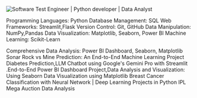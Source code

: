 ![Software Test Engineer | Python developer | Data Analyst ](https://github.com/PurushottamMNagarkar/PurushottamMNagarkar/blob/main/Grey%20Clean%20CV%20Resume%20Photo.png)

Programming Languages:
Python
Database Management:
SQL
Web Frameworks:
Streamlit,Flask
Version Control: Git, GitHub
Data Manipulation: 
NumPy,Pandas
Data Visualization: 
Matplotlib,
Seaborn, Power BI
Machine Learning: 
Scikit-Learn


Comprehensive Data Analysis: Power BI Dashboard, Seaborn,
Matplotlib
Sonar Rock vs Mine Prediction: An End-to-End Machine Learning
Project
Diabetes Prediction,LLM Chatbot using Google's Gemini Pro with
Streamlit .End-to-End Power BI Dashboard Project,Data Analysis and
Visualization: Using Seaborn
Data Visualization using Matplotlib
Breast Cancer Classification with Neural Network | Deep Learning
Projects in Python
IPL Mega Auction Data Analysis











